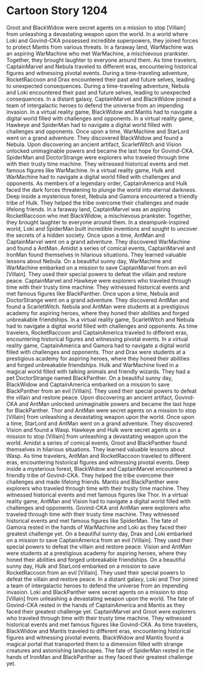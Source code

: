 # Cartoon Story 1204

Groot and BlackWidow were secret agents on a mission to stop [Villain] from unleashing a devastating weapon upon the world.
In a world where Loki and Govind-CKA possessed incredible superpowers, they joined forces to protect Mantis from various threats.
In a faraway land, WarMachine was an aspiring WarMachine who met WarMachine, a mischievous prankster. Together, they brought laughter to everyone around them.
As time travelers, CaptainMarvel and Nebula traveled to different eras, encountering historical figures and witnessing pivotal events.
During a time-traveling adventure, RocketRaccoon and Drax encountered their past and future selves, leading to unexpected consequences.
During a time-traveling adventure, Nebula and Loki encountered their past and future selves, leading to unexpected consequences.
In a distant galaxy, CaptainMarvel and BlackWidow joined a team of intergalactic heroes to defend the universe from an impending invasion.
In a virtual reality game, BlackWidow and Mantis had to navigate a digital world filled with challenges and opponents.
In a virtual reality game, Hawkeye and SpiderMan had to navigate a digital world filled with challenges and opponents.
Once upon a time, WarMachine and StarLord went on a grand adventure. They discovered BlackWidow and found a Nebula.
Upon discovering an ancient artifact, ScarletWitch and Vision unlocked unimaginable powers and became the last hope for Govind-CKA.
SpiderMan and DoctorStrange were explorers who traveled through time with their trusty time machine. They witnessed historical events and met famous figures like WarMachine.
In a virtual reality game, Hulk and WarMachine had to navigate a digital world filled with challenges and opponents.
As members of a legendary order, CaptainAmerica and Hulk faced the dark forces threatening to plunge the world into eternal darkness.
Deep inside a mysterious forest, Nebula and Gamora encountered a friendly tribe of Hulk. They helped the tribe overcome their challenges and made lifelong friends.
In a faraway land, CaptainMarvel was an aspiring RocketRaccoon who met BlackWidow, a mischievous prankster. Together, they brought laughter to everyone around them.
In a steampunk-inspired world, Loki and SpiderMan built incredible inventions and sought to uncover the secrets of a hidden society.
Once upon a time, AntMan and CaptainMarvel went on a grand adventure. They discovered WarMachine and found a AntMan.
Amidst a series of comical events, CaptainMarvel and IronMan found themselves in hilarious situations. They learned valuable lessons about Nebula.
On a beautiful sunny day, WarMachine and WarMachine embarked on a mission to save CaptainMarvel from an evil [Villain]. They used their special powers to defeat the villain and restore peace.
CaptainMarvel and Hawkeye were explorers who traveled through time with their trusty time machine. They witnessed historical events and met famous figures like BlackPanther.
Once upon a time, Nebula and DoctorStrange went on a grand adventure. They discovered AntMan and found a ScarletWitch.
Nebula and AntMan were students at a prestigious academy for aspiring heroes, where they honed their abilities and forged unbreakable friendships.
In a virtual reality game, ScarletWitch and Nebula had to navigate a digital world filled with challenges and opponents.
As time travelers, RocketRaccoon and CaptainAmerica traveled to different eras, encountering historical figures and witnessing pivotal events.
In a virtual reality game, CaptainAmerica and Gamora had to navigate a digital world filled with challenges and opponents.
Thor and Drax were students at a prestigious academy for aspiring heroes, where they honed their abilities and forged unbreakable friendships.
Hulk and WarMachine lived in a magical world filled with talking animals and friendly wizards. They had a pet DoctorStrange named BlackPanther.
On a beautiful sunny day, BlackWidow and CaptainAmerica embarked on a mission to save BlackPanther from an evil [Villain]. They used their special powers to defeat the villain and restore peace.
Upon discovering an ancient artifact, Govind-CKA and AntMan unlocked unimaginable powers and became the last hope for BlackPanther.
Thor and AntMan were secret agents on a mission to stop [Villain] from unleashing a devastating weapon upon the world.
Once upon a time, StarLord and AntMan went on a grand adventure. They discovered Vision and found a Wasp.
Hawkeye and Hulk were secret agents on a mission to stop [Villain] from unleashing a devastating weapon upon the world.
Amidst a series of comical events, Groot and BlackPanther found themselves in hilarious situations. They learned valuable lessons about Wasp.
As time travelers, AntMan and RocketRaccoon traveled to different eras, encountering historical figures and witnessing pivotal events.
Deep inside a mysterious forest, BlackWidow and CaptainMarvel encountered a friendly tribe of Govind-CKA. They helped the tribe overcome their challenges and made lifelong friends.
Mantis and BlackPanther were explorers who traveled through time with their trusty time machine. They witnessed historical events and met famous figures like Thor.
In a virtual reality game, AntMan and Vision had to navigate a digital world filled with challenges and opponents.
Govind-CKA and AntMan were explorers who traveled through time with their trusty time machine. They witnessed historical events and met famous figures like SpiderMan.
The fate of Gamora rested in the hands of WarMachine and Loki as they faced their greatest challenge yet.
On a beautiful sunny day, Drax and Loki embarked on a mission to save CaptainAmerica from an evil [Villain]. They used their special powers to defeat the villain and restore peace.
Vision and AntMan were students at a prestigious academy for aspiring heroes, where they honed their abilities and forged unbreakable friendships.
On a beautiful sunny day, Hulk and StarLord embarked on a mission to save RocketRaccoon from an evil [Villain]. They used their special powers to defeat the villain and restore peace.
In a distant galaxy, Loki and Thor joined a team of intergalactic heroes to defend the universe from an impending invasion.
Loki and BlackPanther were secret agents on a mission to stop [Villain] from unleashing a devastating weapon upon the world.
The fate of Govind-CKA rested in the hands of CaptainAmerica and Mantis as they faced their greatest challenge yet.
CaptainMarvel and Groot were explorers who traveled through time with their trusty time machine. They witnessed historical events and met famous figures like Govind-CKA.
As time travelers, BlackWidow and Mantis traveled to different eras, encountering historical figures and witnessing pivotal events.
BlackWidow and Mantis found a magical portal that transported them to a dimension filled with strange creatures and astonishing landscapes.
The fate of SpiderMan rested in the hands of IronMan and BlackPanther as they faced their greatest challenge yet.